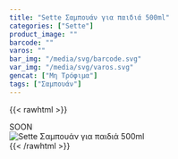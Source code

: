 ```yaml
---
title: "Sette Σαμπουάν για παιδιά 500ml"
categories: ["Sette"]
product_image: ""
barcode: ""
varos: ""
bar_img: "/media/svg/barcode.svg"
var_img: "/media/svg/varos.svg"
gencat: ["Μη Τρόφιμα"]
tags: ["Σαμπουάν"]
---
```

{{< rawhtml >}}

<div class="sload432"><div class="product">SOON<br><div class="pimg"><img alt="Sette Σαμπουάν για παιδιά 500ml" title="Sette Σαμπουάν για παιδιά 500ml" src="/media/images/sette-sampouan-gia-paidia-500ml.jpg"></div></div></div>
{{< /rawhtml >}}


